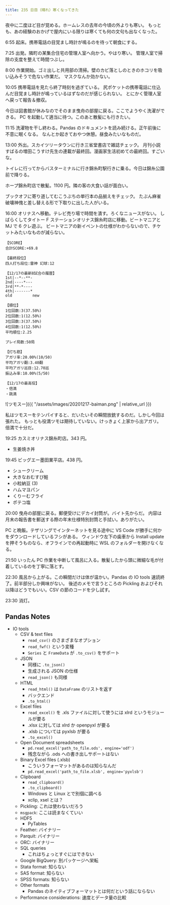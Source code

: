```yaml
---
title: 235 日目（晴れ）寒くなってきた
---
```


夜中に二度ほど目が覚める。ホームレスの去年の今頃の外よりも寒い。
もっとも、あの経験のおかげで屋内にいる限りは寒くても何の文句も出なくなった。

6:55 起床。携帯電話の目覚まし時計が鳴るのを待って朝食にする。

7:25 出発。隣町の某集合住宅の管理人室へ向かう。やはり寒い。
管理人室で掃除の支度を整えて時間つぶし。

8:00 作業開始。ゴミ出しと共用部の清掃。壁のカビ落としのときのホコリを吸い込みそうで危ない作業だ。
マスクなんか効かない。

10:05 携帯電話を見たら終了時刻を過ぎている。
尻ポケットの携帯電話に仕込んだ目覚まし時計が鳴っているはずなのだが感じられない。
とにかく管理人室へ戻って報告＆撤収。

今日は図書館が休みなのでそのまま曳舟の部屋に戻る。ここでようやく洗濯ができる。
PC を起動して適当に待つ。このあと散髪にも行きたい。

11:15 洗濯物を干し終わる。Pandas のドキュメントを読み続ける。正午前後に不意に眠くなる。
なんとか起きておやつ休憩。昼食みたいなものだ。

13:00 外出。スカイツリータウンに行き三省堂書店で雑誌チェック。
月刊小説すばるの増田こうすけ先生の連載が最終回。漫画家生活初めての最終回。すごいな。

トイレに行ってからバスターミナルに行き錦糸町駅行きに乗る。今日は錦糸公園前で降りる。

ホープ錦糸町店で散髪。1100 円。隣の客の大食い話が面白い。

ブックオフに寄り道してむこうぶちの単行本の品揃えをチェック。
たぶん麻雀破壊神傀と差し替える形で下取りに出した人がいる。

16:00 オリナスへ移動。テレビ売り場で時間を潰す。ろくなニュースがない。
しばらくしてタイトー F ステーションオリナス錦糸町店に移動。ビートマニアと MJ で 6 クレ遊ぶ。
ビートマニアの新イベントの仕様がわからないので、チケットみたいなものが減らない。

```text
【SCORE】
合計SCORE:+69.8

【最終段位】
四人打ち段位:雷神 幻球:12

【12/17の最新8試合の履歴】
1st|--*--**-
2nd|----*---
3rd|**-*----
4th|-------*
old         new

【順位】
1位回数:3(37.50%)
2位回数:1(12.50%)
3位回数:3(37.50%)
4位回数:1(12.50%)
平均順位:2.25

プレイ局数:50局

【打ち筋】
アガリ率:20.00%(10/50)
平均アガリ翻:3.40翻
平均アガリ巡目:12.70巡
振込み率:10.00%(5/50)

【12/17の最高役】
・倍満
・跳満
```

![ツモスー]({{ "/assets/images/20201217-baiman.png" | relative_url }})

私はツモスーをテンパイすると、だいたいその瞬間放銃するのだ。しかし今回は張れた。
もっとも役満ツモは期待していない。けっきょく上家から出アガリ。倍満で十分だ。

19:25 カスミオリナス錦糸町店。343 円。

* 生姜焼き丼

19:45 ビッグエー墨田業平店。438 円。

* シュークリーム
* 大きなおむすび鮭
* 小粒納豆 (3)
* ハムマヨパン
* くりーむフライ
* ポテコ塩

20:00 曳舟の部屋に戻る。郵便受けにデカイ封筒が。バイト先からだ。
内容は月末の報告書を郵送する際の年末仕様特別封筒と手拭い。ありがたい。

PC と晩飯。テザリングでインターネットを見る途中に VS Code が勝手に何かをダウンロードしているフシがある。
ウィンドウ左下の歯車から Install update を押そうものなら、オフラインでの再起動時に WSL のフォルダーを開けなくなる。

21:50 いったん PC 作業を中断して風呂に入る。散髪したから頭に微細な毛が付着しているのを丁寧に落とす。

22:30 風呂から上がる。この瞬間だけは体が温かい。Pandas の IO tools 速読終了。前半部分しか興味がない。
後述のメモで言うところの Pickling およびそれ以降はどうでもいい。CSV の節のコードを少し試す。

23:30 消灯。

## Pandas Notes

* IO tools
  * CSV &amp; text files
    * `read_csv()` のさまざまなオプション
    * `read_fwf()` という変種
    * `Series` と `FrameData` が `.to_csv()` をサポート
  * JSON
    * 同様に `.to_json()`
    * 生成される JSON の仕様
    * `read_json()` も同様
  * HTML
    * `read_html()` は `DataFrame` のリストを返す
    * バックエンド
    * `.to_html()`
  * Excel files
    * `read_excel()` を .xls ファイルに対して使うには xlrd というモジュールが要る
    * .xlsx に対しては xlrd か openpyxl が要る
    * .xlsb については pyxlsb が要る
    * `.to_excel()`
  * Open Document spreadsheets
    * `pd.read_excel('path_to_file.ods', engine='odf')`
    * 残念ながら .ods への書き出しサポートはない
  * Binary Excel files (.xlsb)
    * こういうフォーマットがあるのは知らなんだ
    * `pd.read_excel('path_to_file.xlsb', engine='pyxlsb')`
  * Clipboard
    * `read_clipboard()`
    * `.to_clipboard()`
    * Windows と Linux とで別個に調べる
    * xclip, xsel とは？
  * Pickling: これは使わないだろう
  * `msgpack`: ここは読まなくていい
  * HDF5
    * PyTables
  * Feather: バイナリー
  * Parquit: バイナリー
  * ORC: バイナリー
  * SQL queries
    * これはちょっとすぐにはできない
  * Google BigQuery: 別パッケージへ栄転
  * Stata format: 知らない
  * SAS format: 知らない
  * SPSS formats: 知らない
  * Other formats
    * Pandas のネイティブフォーマットとは何だという話にならない
  * Performance considerations: 速度とデータ量の比較
